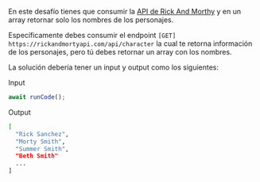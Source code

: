 En este desafío tienes que consumir la <a href="https://rickandmortyapi.com/" target="_blank">API de Rick And Morthy</a>  y en un array retornar solo los nombres de los personajes.

Específicamente debes consumir el endpoint `[GET] https://rickandmortyapi.com/api/character` la cual te retorna información de los personajes, pero tú debes retornar un array con los nombres.

La solución debería tener un input y output como los siguientes:

Input

```js
await runCode();
```

Output

```bash
[
  "Rick Sanchez",
  "Morty Smith",
  "Summer Smith",
  "Beth Smith"
  ...
]
```
